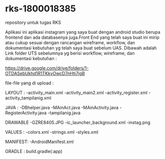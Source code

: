 # rks-1800018385
repository untuk tugas RKS

Aplikasi ini aplikasi instagram yang saya buat dengan android studio berupa frontend dan ada databasenya juga.Front End yang telah saya buat ini mirip atau cukup sesuai dengan rancangan wireframe, workflow, dan dokumentasi kebutuhan yg telah saya buat sebelum UAS. Dibawah adalah Link folder UTS sebelumnya yg berisi workflow, wireframe, dan dokumentasi kebutuhan :

https://drive.google.com/drive/folders/1-OTDASebUkhd1R1TKkyOwcD7nHtj7igB

file-file yang di upload :

LAYOUT :
-activity_main.xml
-activity_main2.xml
-activity_register.xml
-activity_tampilanig.xml

JAVA :
-DBhelper.java
-MAinAct.java
-MAinActivity.java
-RegisterActivity.java
-tampilanig.java

DRAWABLE
-GZRE8405.JPG
-ic_launcher_background.xml
-instag.png

VALUES :
-colors.xml
-strings.xml
-styles.xml

MANIFEST:
-AndroidManifest.xml

GRADLE :
build.gradle(:app)
